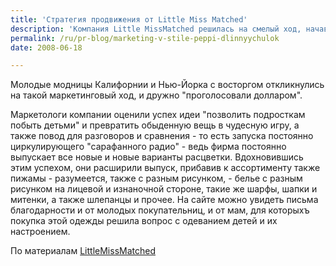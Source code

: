 ```yaml
---
title: 'Стратегия продвижения от Little Miss Matched'
description: 'Компания Little MissMatched решилась на смелый ход, начав продавать носки (только для девочек и девушек!) не по 2, а по 3, и при этом все носки в одной упаковке - разные. Сама компания объясняет наличие трех носков в упаковке с юмором - "один ведь все равно потеряется".'
permalink: /ru/pr-blog/marketing-v-stile-peppi-dlinnyychulok
date: 2008-06-18

---
```


Молодые модницы Калифорнии и Нью-Йорка с восторгом откликнулись на такой маркетинговый ход, и дружно "проголосовали долларом".

Маркетологи компании оценили успех идеи "позволить подросткам побыть детьми" и превратить обыденную вещь в чудесную игру, а также повод для разговоров и сравнения - то есть запуска постоянно циркулирующего "сарафанного радио" - ведь фирма постоянно выпускает все новые и  новые варианты расцветки. Вдохновившись этим успехом, они расширили выпуск, прибавив к ассортименту также пижамы  - разумеется, также с разным рисунком,  - белье с разным рисунком на лицевой и изнаночной стороне, такие же шарфы, шапки и митенки, а также шлепанцы и прочее. На сайте можно увидеть письма благодарности и от молодых покупательниц, и от мам, для которыхъ покупка этой одежды решила вопрос с одеванием детей и их настроением.

По материалам <a href="https://www.littlemissmatched.com/">LittleMissMatched</a>


